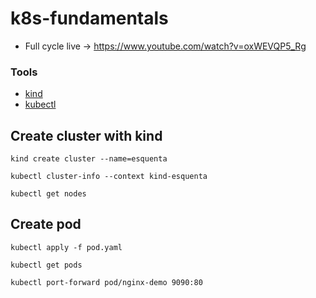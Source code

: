 # k8s-fundamentals

- Full cycle live -> https://www.youtube.com/watch?v=oxWEVQP5_Rg

### Tools
- [kind](https://kind.sigs.k8s.io/)
- [kubectl](https://kubernetes.io/docs/tasks/tools/)


## Create cluster with kind

```kind create cluster --name=esquenta```

```kubectl cluster-info --context kind-esquenta```

```kubectl get nodes```

## Create pod

```kubectl apply -f pod.yaml```

```kubectl get pods```

```kubectl port-forward pod/nginx-demo 9090:80```